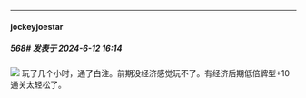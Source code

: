 ﻿
*****

####  jockeyjoestar  
##### 568#       发表于 2024-6-12 16:14

<img src="https://static.saraba1st.com/image/smiley/face2017/009.gif" referrerpolicy="no-referrer"> 玩了几个小时，通了白注。前期没经济感觉玩不了。有经济后期低倍牌型+10通关太轻松了。

